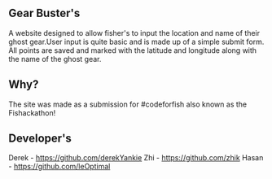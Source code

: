 

Gear Buster's
-------------
A website designed to allow fisher's to input the location and name of their ghost gear.User input is quite basic and is made up of a simple submit form. All points are saved and marked with the latitude and longitude along with the name of the ghost gear.

Why?
-------------
The site was made as a submission for #codeforfish also known as the Fishackathon!

Developer's
-----------
Derek - https://github.com/derekYankie
Zhi   - https://github.com/zhik
Hasan - https://github.com/leOptimal
